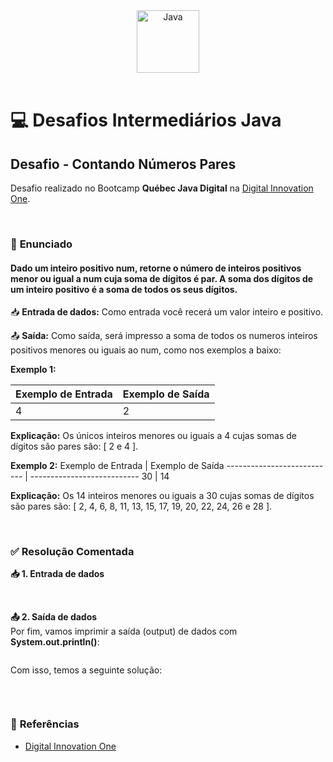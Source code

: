 <div align="center">
  <img alt="Java" height="100" src="https://raw.githubusercontent.com/FortAwesome/Font-Awesome/6.x/svgs/brands/java.svg">
</div>

<br>

# 💻 Desafios Intermediários Java

## Desafio - Contando Números Pares
Desafio realizado no Bootcamp **Québec Java Digital** na [Digital Innovation One](https://www.dio.me/).

<br>

### 📝 **Enunciado**
#### **Dado um inteiro positivo num, retorne o número de inteiros positivos menor ou igual a num cuja soma de dígitos é par. A soma dos dígitos de um inteiro positivo é a soma de todos os seus dígitos.**

📥 **Entrada de dados:** Como entrada você recerá um valor inteiro e positivo.

📤 **Saída:** Como saída, será impresso a soma de todos os numeros inteiros positivos menores ou iguais ao num, como nos exemplos a baixo:

**Exemplo 1:**

Exemplo de Entrada          | Exemplo de Saída
--------------------------- | ---------------------------
4			                | 2

**Explicação:** Os únicos inteiros menores ou iguais a 4 cujas somas de dígitos são pares são: [ 2 e 4 ].

**Exemplo 2:**
Exemplo de Entrada          | Exemplo de Saída
--------------------------- | ---------------------------
30			                | 14

**Explicação:** Os 14 inteiros menores ou iguais a 30 cujas somas de dígitos são pares são:
[ 2, 4, 6, 8, 11, 13, 15, 17, 19, 20, 22, 24, 26 e 28 ].

<br>

### ✅ **Resolução Comentada**

**📥 1. Entrada de dados**<br>

<br>

**📤 2. Saída de dados**<br>
Por fim, vamos imprimir a saída (output) de dados com **System.out.println()**:
```java

```

Com isso, temos a seguinte solução:
```java

```

<br>

### 🔎 **Referências**
- [Digital Innovation One](https://www.dio.me/)

<br>
